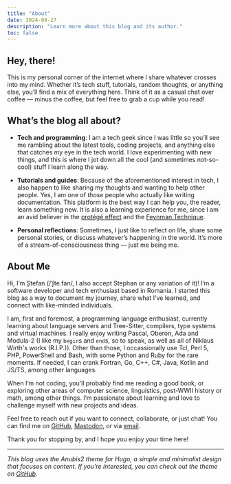 ```yaml
---
title: "About"
date: 2024-08-27
description: "Learn more about this blog and its author."
toc: false
---
```


## Hey, there!

This is my personal corner of the internet where I share whatever crosses into
my mind. Whether it’s tech stuff, tutorials, random thoughts, or anything else,
you’ll find a mix of everything here. Think of it as a casual chat over coffee —
minus the coffee, but feel free to grab a cup while you read!

## What’s the blog all about?

- **Tech and programming**: I am a tech geek since I was little so you’ll see me
  rambling about the latest tools, coding projects, and anything else that
  catches my eye in the tech world. I love experimenting with new things, and
  this is where I jot down all the cool (and sometimes not-so-cool) stuff I
  learn along the way.

- **Tutorials and guides**: Because of the aforementioned interest in tech, I
  also happen to like sharing my thoughts and wanting to help other people. Yes,
  I am one of _those_ people who actually like writing documentation. This
  platform is the best way I can help you, the reader, learn something new. It
  is also a learning experience for me, since I am an avid believer in the
  [protégé effect](https://effectiviology.com/protege-effect-learn-by-teaching/)
  and the [Feynman Technique](https://fs.blog/feynman-learning-technique/).

- **Personal reflections**: Sometimes, I just like to reflect on life, share
  some personal stories, or discuss whatever’s happening in the world. It’s more
  of a stream-of-consciousness thing — just me being me.

## About Me

Hi, I’m Ștefan (/ˈʃte.fan/, I also accept Stephan or any variation of it)! I’m a
software developer and tech enthusiast based in Romania. I started this blog
as a way to document my journey, share what I’ve learned, and connect with
like-minded individuals.

I am, first and foremost, a programming language enthusiast, currently learning
about language servers and Tree-Sitter, compilers, type systems and virtual
machines. I really enjoy writing Pascal, Oberon, Ada and Modula-2 (I like my
`begin`s and `end`s, so to speak, as well as all of Niklaus Wirth's works
(R.I.P.)). Other than those, I occassionally use Tcl, Perl 5, PHP, PowerShell
and Bash, with some Python and Ruby for the rare moments. If needed, I can crank
Fortran, Go, C++, C#, Java, Kotlin and JS/TS, among other languages.   

When I’m not coding, you’ll probably find me reading a good book, or exploring
other areas of computer science, linguistics, post-WWII history or math, among
other things. I’m passionate about learning and love to challenge myself with
new projects and ideas.

Feel free to reach out if you want to connect, collaborate, or just chat! You
can find me on [GitHub](https://github.com/overanalytcl),
[Mastodon](https://hachyderm.io/@overanalytcl), or via
[email](mailto:uneven-shiver@protonmail.com).

Thank you for stopping by, and I hope you enjoy your time here!

---

*This blog uses the Anubis2 theme for Hugo, a simple and minimalist design that
focuses on content. If you’re interested, you can check out the theme on
[GitHub](https://github.com/Junyi-99/hugo-theme-anubis2).*
